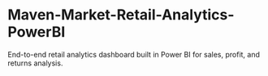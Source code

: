 # Maven-Market-Retail-Analytics-PowerBI
End-to-end retail analytics dashboard built in Power BI for sales, profit, and returns analysis.
